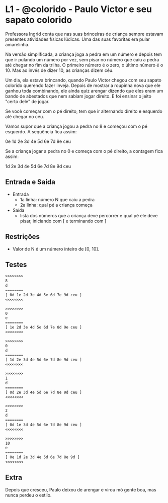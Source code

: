 # L1 - @colorido - Paulo Victor e seu sapato colorido

Professora Ingrid conta que nas suas brinceiras de criança sempre estavam presentes atividades físicas lúdicas. Uma das suas favoritas era pular amarelinha.

Na versão simplificada, a criança joga a pedra em um número e depois tem que ir pulando um número por vez, sem pisar no número que caiu a pedra até chegar no fim da trilha. O primeiro número é o zero, o último número é o 10. Mas ao invés de dizer 10, as crianças dizem céu.

Um dia, ela estava brincando, quando Paulo Victor chegou com seu sapato colorido querendo fazer inveja. Depois de mostrar a roupinha nova que ele ganhou toda combinando, ele ainda quiz arengar dizendo que eles eram um bando de abestados que nem sabiam jogar direito.  E foi ensinar o jeito "certo dele" de jogar.

Se você começar com o pé direito, tem que ir alternando direito e esquerdo até chegar no céu.

Vamos supor que a criança jogou a pedra no 8 e começou com o pé esquerdo. A sequência fica assim:

0e 1d 2e 3d 4e 5d 6e 7d 9e ceu

Se a criança jogar a pedra no 0 e começa com o pé direito, a contagem fica assim:

1d 2e 3d 4e 5d 6e 7d 8e 9d ceu

## Entrada e Saída

- Entrada
  - 1a linha: número N que caiu a pedra
  - 2a linha: qual pé a criança começa
- Saída
  - lista dos números que a criança deve percorrer e qual pé ele deve pisar, iniciando com \[ e terminando com \]

## Restrições

- Valor de N é um número inteiro de \[0, 10\].

## Testes

```txt
>>>>>>>>
8
d
========
[ 0d 1e 2d 3e 4d 5e 6d 7e 9d ceu ]
<<<<<<<<

>>>>>>>>
0
e
========
[ 1e 2d 3e 4d 5e 6d 7e 8d 9e ceu ]
<<<<<<<<

>>>>>>>>
0
d
========
[ 1d 2e 3d 4e 5d 6e 7d 8e 9d ceu ]
<<<<<<<<

>>>>>>>>
1
d
========
[ 0d 2e 3d 4e 5d 6e 7d 8e 9d ceu ]
<<<<<<<<

>>>>>>>>
2
d
========
[ 0d 1e 3d 4e 5d 6e 7d 8e 9d ceu ]
<<<<<<<<

>>>>>>>>
10
e
========
[ 0e 1d 2e 3d 4e 5d 6e 7d 8e 9d ]
<<<<<<<<

```

## Extra

Depois que cresceu, Paulo deixou de arengar e virou mó gente boa, mas nunca perdeu o estilo.
